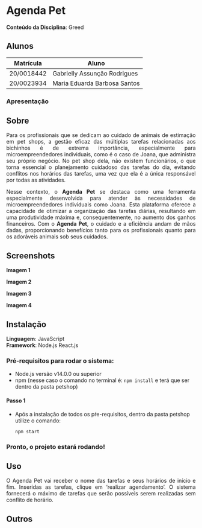 # Agenda Pet

**Conteúdo da Disciplina**: Greed<br>

## Alunos
|Matrícula | Aluno |
| -- | -- |
| 20/0018442  |  Gabrielly Assunção Rodrigues |
| 20/0023934|  Maria Eduarda Barbosa Santos |

### Apresentação

## Sobre

<p align="justify">
Para os profissionais que se dedicam ao cuidado de animais de estimação em pet shops, a gestão eficaz das múltiplas tarefas relacionadas aos bichinhos é de extrema importância, especialmente para microempreendedores individuais, como é o caso de Joana, que administra seu próprio negócio. No pet shop dela, não existem funcionários, o que torna essencial o planejamento cuidadoso das tarefas do dia, evitando conflitos nos horários das tarefas, uma vez que ela é a única responsável por todas as atividades.
</p>
<p align="justify">
Nesse contexto, o <b>Agenda Pet</b> se destaca como uma ferramenta especialmente desenvolvida para atender às necessidades de microempreendedores individuais como Joana. Esta plataforma oferece a capacidade de otimizar a organização das tarefas diárias, resultando em uma produtividade máxima e, consequentemente, no aumento dos ganhos financeiros. Com o <b>Agenda Pet</b>, o cuidado e a eficiência andam de mãos dadas, proporcionando benefícios tanto para os profissionais quanto para os adoráveis animais sob seus cuidados.
</p>


## Screenshots

**Imagem 1** 

**Imagem 2**

**Imagem 3**

**Imagem 4**

## Instalação 
**Linguagem**: JavaScript<br>
**Framework**: Node.js React.js<br>
### Pré-requisitos para rodar o sistema:

- Node.js versão v14.0.0 ou superior <br>
- npm (nesse caso o comando no terminal é: ```npm install``` e terá que ser dentro da pasta petshop)

#### Passo 1

- Após a instalação de todos os pŕe-requisitos, dentro da pasta petshop utilize o comando:
  ```
  npm start
### Pronto, o projeto estará rodando!

## Uso 

<p align="justify">
O Agenda Pet vai receber o nome das tarefas e seus horários de início e fim. Inseridas as tarefas, clique em ‘realizar agendamento’. O sistema fornecerá o máximo de tarefas que serão possíveis serem realizadas sem conflito de horário.
</p>

## Outros
